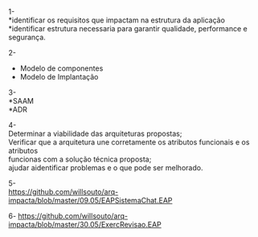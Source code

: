 1- <br/>
*identificar os requisitos que impactam na estrutura da aplicação<br/>
*identificar estrutura necessaria para garantir qualidade, performance e segurança.<br/>

2- <br/>
* Modelo de componentes<br/>
* Modelo de Implantação<br/>

3-<br/>
*SAAM<br/>
*ADR<br/>

4-<br/>
Determinar a viabilidade das arquiteturas propostas;<br/>
Verificar que a arquitetura une corretamente os atributos funcionais e os atributos<br/>
funcionas com a solução técnica proposta;<br/>
ajudar aidentificar problemas e o que pode ser melhorado.<br/>

5-<br/>
https://github.com/willsouto/arq-impacta/blob/master/09.05/EAPSistemaChat.EAP<br/>

6-
https://github.com/willsouto/arq-impacta/blob/master/30.05/ExercRevisao.EAP
